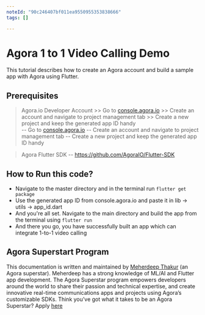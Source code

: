 ```yaml
---
noteId: "90c246407bf011ea9550955353838666"
tags: []

---
```


# Agora 1 to 1 Video Calling Demo

This tutorial describes how to create an Agora account and build a sample app with Agora using Flutter.

## Prerequisites

> Agora.io Developer Account
    >> Go to [console.agora.io](console.agora.io/) 
    >> Create an account and navigate to project management tab
    >> Create a new project and keep the generated app ID handy  
 -- Go to [console.agora.io](console.agora.io/)
 -- Create an account and navigate to project management tab
 -- Create a new project and keep the generated app ID handy 

> Agora Flutter SDK 
 -- https://github.com/AgoraIO/Flutter-SDK

## How to Run this code?

 - Navigate to the master directory and in the terminal run `flutter get package`
 - Use the generated app ID from console.agora.io and paste it in lib -> utils -> app_id.dart 
 - And you're all set. Navigate to the main directory and build the app from the terminal using  `flutter run`
 - And there you go, you have successfully built an app which can integrate 1-to-1 video calling

## Agora Superstart Program
This documentation is written and maintained by [Meherdeep Thakur](https://github.com/Meherdeep/) (an Agora superstar). Meherdeep has a strong knowledge of ML/AI and Flutter app development. The Agora Superstar program empowers developers around the world to share their passion and technical expertise, and create innovative real-time communications apps and projects using Agora’s customizable SDKs. Think you’ve got what it takes to be an Agora Superstar? Apply [here](https://www.agora.io/en/superstars-program/%22)  